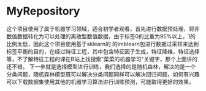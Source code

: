 # MyRepository
这个项目使用了属于机器学习领域，适合初学者观看，首先进行数据预处理，将非数值数据转化为可以处理的离散型数值数据，由于标签0的比重为95%以上，1的比例太低，因此这个项目使用基于sklearn的
的imblearn包进行数据过采样来达到标签平衡的目的，在经过特征工程，其中包含特征因子生成，特征降维，特征选择等，不了解特征工程的课在B站上找搜索"菜菜的机器学习"关键字，那个上面讲的还不错。
下一步就是选择模型进行训练，我们选择的是随机森林，解决的是一个分类问题，随机森林模型既可以解决分类问题同样可以解决回归问题，如何有兴趣可以下载数据集使用其他的机器学习算法进行训练预测，可能取得更好的效果。
